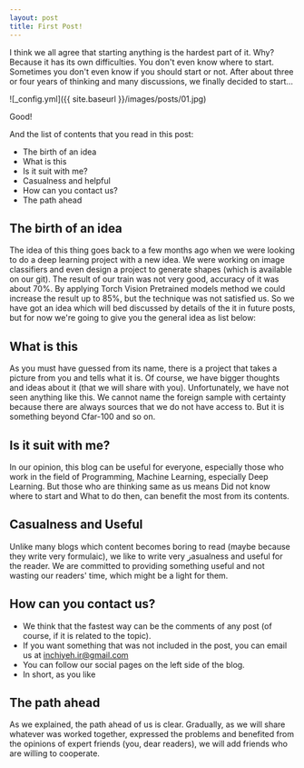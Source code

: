 ```yaml
---
layout: post
title: First Post!
---
```


I think we all agree that starting anything is the hardest part of it. Why? Because it has its own difficulties. You don't even know where to start. Sometimes you don't even know if you should start or not. After about three or four years of thinking and many discussions, we finally decided to start...

![_config.yml]({{ site.baseurl }}/images/posts/01.jpg)

Good!

And the list of contents that you read in this post:

* The birth of an idea
* What is this
* Is it suit with me?
* Casualness and helpful
* How can you contact us?
* The path ahead

## The birth of an idea

The idea of ​​this thing goes back to a few months ago when we were looking to do a deep learning project with a new idea. We were working on image classifiers and even design a project to generate shapes (which is available on our git). The result of our train was not very good, accuracy of it was about 70%. By applying Torch Vision Pretrained models method we could increase the result up to 85%, but the technique was not satisfied us. So we have got an idea which will  bed discussed by details of the it in future posts, but for now we're going to give you the general idea as list below:

 

## What is this

As you must have guessed from its name, there is a project that takes a picture from you and tells what it is. Of course, we have bigger thoughts and ideas  about it (that we will share with you). Unfortunately, we have not seen anything like this. We cannot name the foreign sample with certainty because there are always sources that we do not have access to. But it is something beyond Cfar-100 and so on.

 

## Is it suit with me?

In our opinion, this blog can be useful for everyone, especially those who work in the field of Programming, Machine Learning, especially Deep Learning. But those who are thinking same as us means Did not know where to start and What to do then, can benefit the most from its contents.

 

## Casualness and Useful

Unlike many blogs which content becomes boring to read (maybe because they write very formulaic), we like to write very زasualness and useful for the reader. We are committed to providing something useful and not wasting our readers' time, which might be a light for them.

 

## How can you contact us?

* We think that the fastest way can be the comments of any post (of course, if it is related to the topic).
* If you want something that was not included in the post, you can email us at inchiyeh.ir@gmail.com
* You can follow our social pages on the left side of the blog.
* In short, as you like

 

## The path ahead

As we explained, the path ahead of us is clear. Gradually, as we  will share whatever was worked together, expressed the problems and benefited from the opinions of expert friends (you, dear readers), we will add friends who are willing to cooperate.